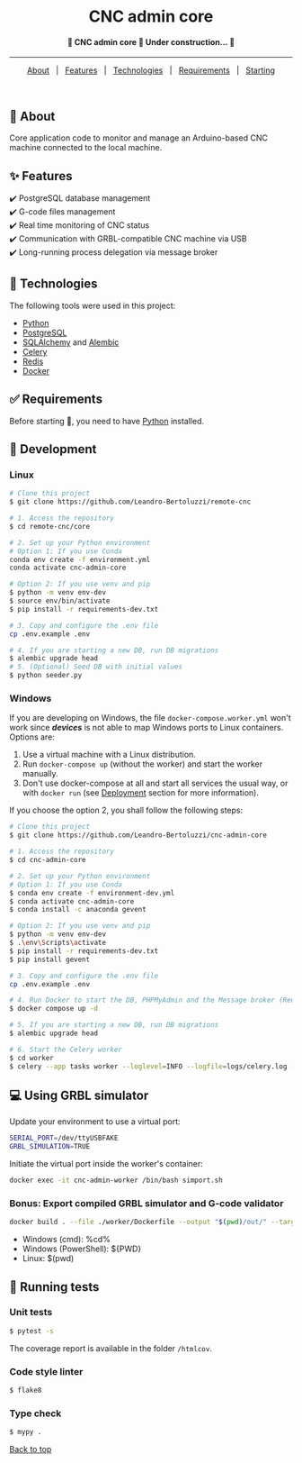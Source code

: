 <h1 align="center">CNC admin core</h1>

<h4 align="center">
	🚧 CNC admin core 🚀 Under construction...  🚧
</h4>

<hr>

<p align="center">
  <a href="#dart-about">About</a> &#xa0; | &#xa0;
  <a href="#sparkles-features">Features</a> &#xa0; | &#xa0;
  <a href="#rocket-technologies">Technologies</a> &#xa0; | &#xa0;
  <a href="#white_check_mark-requirements">Requirements</a> &#xa0; | &#xa0;
  <a href="#checkered_flag-starting">Starting</a>
</p>

<br>

## :dart: About

Core application code to monitor and manage an Arduino-based CNC machine connected to the local machine.

## :sparkles: Features

:heavy_check_mark: PostgreSQL database management\
:heavy_check_mark: G-code files management\
:heavy_check_mark: Real time monitoring of CNC status\
:heavy_check_mark: Communication with GRBL-compatible CNC machine via USB\
:heavy_check_mark: Long-running process delegation via message broker

## :rocket: Technologies

The following tools were used in this project:

-   [Python](https://www.python.org/)
-   [PostgreSQL](https://www.postgresql.org/)
-   [SQLAlchemy](https://www.sqlalchemy.org/) and [Alembic](https://alembic.sqlalchemy.org/en/latest/)
-   [Celery](https://docs.celeryq.dev/en/stable/)
-   [Redis](https://redis.io/)
-   [Docker](https://www.docker.com/)

## :white_check_mark: Requirements

Before starting :checkered_flag:, you need to have [Python](https://www.python.org/) installed.

## :checkered_flag: Development

### Linux

```bash
# Clone this project
$ git clone https://github.com/Leandro-Bertoluzzi/remote-cnc

# 1. Access the repository
$ cd remote-cnc/core

# 2. Set up your Python environment
# Option 1: If you use Conda
conda env create -f environment.yml
conda activate cnc-admin-core

# Option 2: If you use venv and pip
$ python -m venv env-dev
$ source env/bin/activate
$ pip install -r requirements-dev.txt

# 3. Copy and configure the .env file
cp .env.example .env

# 4. If you are starting a new DB, run DB migrations
$ alembic upgrade head
# 5. (Optional) Seed DB with initial values
$ python seeder.py
```

### Windows

If you are developing on Windows, the file `docker-compose.worker.yml` won't work since **_devices_** is not able to map Windows ports to Linux containers. Options are:

1. Use a virtual machine with a Linux distribution.
2. Run `docker-compose up` (without the worker) and start the worker manually.
3. Don't use docker-compose at all and start all services the usual way, or with `docker run` (see [Deployment](#deployment) section for more information).

If you choose the option 2, you shall follow the following steps:

```bash
# Clone this project
$ git clone https://github.com/Leandro-Bertoluzzi/cnc-admin-core

# 1. Access the repository
$ cd cnc-admin-core

# 2. Set up your Python environment
# Option 1: If you use Conda
$ conda env create -f environment-dev.yml
$ conda activate cnc-admin-core
$ conda install -c anaconda gevent

# Option 2: If you use venv and pip
$ python -m venv env-dev
$ .\env\Scripts\activate
$ pip install -r requirements-dev.txt
$ pip install gevent

# 3. Copy and configure the .env file
cp .env.example .env

# 4. Run Docker to start the DB, PHPMyAdmin and the Message broker (Redis)
$ docker compose up -d

# 5. If you are starting a new DB, run DB migrations
$ alembic upgrade head

# 6. Start the Celery worker
$ cd worker
$ celery --app tasks worker --loglevel=INFO --logfile=logs/celery.log --pool=gevent
```

## :computer: Using GRBL simulator

Update your environment to use a virtual port:

```bash
SERIAL_PORT=/dev/ttyUSBFAKE
GRBL_SIMULATION=TRUE
```

Initiate the virtual port inside the worker's container:

```bash
docker exec -it cnc-admin-worker /bin/bash simport.sh
```

### Bonus: Export compiled GRBL simulator and G-code validator

```bash
docker build . --file ./worker/Dockerfile --output "$(pwd)/out/" --target export-exe
```

- Windows (cmd): %cd%
- Windows (PowerShell): ${PWD}
- Linux: $(pwd)

## :wrench: Running tests

### Unit tests

```bash
$ pytest -s
```

The coverage report is available in the folder `/htmlcov`.

### Code style linter

```bash
$ flake8
```

### Type check

```bash
$ mypy .
```

<a href="#top">Back to top</a>
